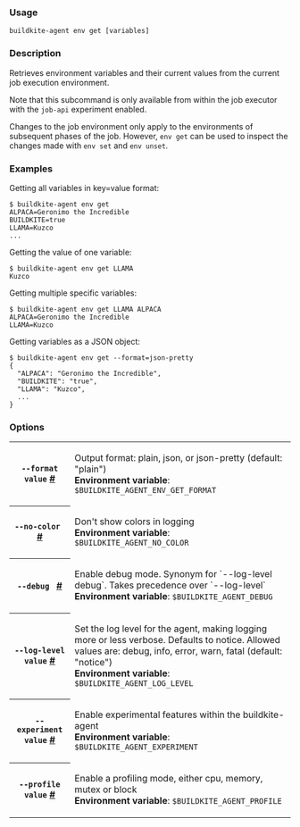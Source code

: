 <!--
  _____   ____    _   _  ____ _______   ______ _____ _____ _______
 |  __ \ / __ \  | \ | |/ __ \__   __| |  ____|  __ \_   _|__   __|
 | |  | | |  | | |  \| | |  | | | |    | |__  | |  | || |    | |
 | |  | | |  | | | . ` | |  | | | |    |  __| | |  | || |    | |
 | |__| | |__| | | |\  | |__| | | |    | |____| |__| || |_   | |
 |_____/ \____/  |_| \_|\____/  |_|    |______|_____/_____|  |_|

This file is auto-generated by scripts/update-agent-help.sh, please update the
agent CLI help in https://github.com/buildkite/agent and run the generation
script.

-->

### Usage

`buildkite-agent env get [variables]`

### Description
Retrieves environment variables and their current values from the current job
execution environment.

Note that this subcommand is only available from within the job executor with
the `job-api` experiment enabled.

Changes to the job environment only apply to the environments of subsequent
phases of the job. However, `env get` can be used to inspect the changes made
with `env set` and `env unset`.

### Examples
Getting all variables in key=value format:

```shell
$ buildkite-agent env get
ALPACA=Geronimo the Incredible
BUILDKITE=true
LLAMA=Kuzco
...
```

Getting the value of one variable:

```shell
$ buildkite-agent env get LLAMA
Kuzco
```

Getting multiple specific variables:

```shell
$ buildkite-agent env get LLAMA ALPACA
ALPACA=Geronimo the Incredible
LLAMA=Kuzco
```

Getting variables as a JSON object:

```shell
$ buildkite-agent env get --format=json-pretty
{
  "ALPACA": "Geronimo the Incredible",
  "BUILDKITE": "true",
  "LLAMA": "Kuzco",
  ...
}
```

### Options

<!-- vale off -->

<table class="Docs__attribute__table">
<tr id="format"><th><code>--format value</code> <a class="Docs__attribute__link" href="#format">#</a></th><td><p>Output format: plain, json, or json-pretty (default: "plain")<br /><strong>Environment variable</strong>: <code>$BUILDKITE_AGENT_ENV_GET_FORMAT</code></p></td></tr>
<tr id="no-color"><th><code>--no-color </code> <a class="Docs__attribute__link" href="#no-color">#</a></th><td><p>Don't show colors in logging<br /><strong>Environment variable</strong>: <code>$BUILDKITE_AGENT_NO_COLOR</code></p></td></tr>
<tr id="debug"><th><code>--debug </code> <a class="Docs__attribute__link" href="#debug">#</a></th><td><p>Enable debug mode. Synonym for `--log-level debug`. Takes precedence over `--log-level`<br /><strong>Environment variable</strong>: <code>$BUILDKITE_AGENT_DEBUG</code></p></td></tr>
<tr id="log-level"><th><code>--log-level value</code> <a class="Docs__attribute__link" href="#log-level">#</a></th><td><p>Set the log level for the agent, making logging more or less verbose. Defaults to notice. Allowed values are: debug, info, error, warn, fatal (default: "notice")<br /><strong>Environment variable</strong>: <code>$BUILDKITE_AGENT_LOG_LEVEL</code></p></td></tr>
<tr id="experiment"><th><code>--experiment value</code> <a class="Docs__attribute__link" href="#experiment">#</a></th><td><p>Enable experimental features within the buildkite-agent<br /><strong>Environment variable</strong>: <code>$BUILDKITE_AGENT_EXPERIMENT</code></p></td></tr>
<tr id="profile"><th><code>--profile value</code> <a class="Docs__attribute__link" href="#profile">#</a></th><td><p>Enable a profiling mode, either cpu, memory, mutex or block<br /><strong>Environment variable</strong>: <code>$BUILDKITE_AGENT_PROFILE</code></p></td></tr>
</table>

<!-- vale on -->
